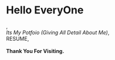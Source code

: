 <h1>Hello EveryOne</h1>,<br>
                 <i>Its My Potfoio (Giving All Detail About Me)</i>,<br>
                                                         RESUME,<br><br>
                                                             <b>Thank You For Visiting.</b>
